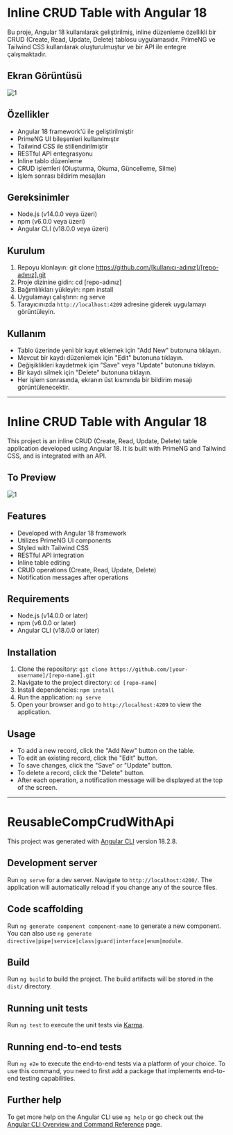 # Inline CRUD Table with Angular 18

Bu proje, Angular 18 kullanılarak geliştirilmiş, inline düzenleme özellikli bir CRUD (Create, Read, Update, Delete) tablosu uygulamasıdır. PrimeNG ve Tailwind CSS kullanılarak oluşturulmuştur ve bir API ile entegre çalışmaktadır.

## Ekran Görüntüsü
![1](https://github.com/user-attachments/assets/1621e80e-d766-454f-9650-d8918fa1364d)


## Özellikler

- Angular 18 framework'ü ile geliştirilmiştir
- PrimeNG UI bileşenleri kullanılmıştır
- Tailwind CSS ile stillendirilmiştir
- RESTful API entegrasyonu
- Inline tablo düzenleme
- CRUD işlemleri (Oluşturma, Okuma, Güncelleme, Silme)
- İşlem sonrası bildirim mesajları

## Gereksinimler

- Node.js (v14.0.0 veya üzeri)
- npm (v6.0.0 veya üzeri)
- Angular CLI (v18.0.0 veya üzeri)

## Kurulum

1. Repoyu klonlayın: git clone https://github.com/[kullanıcı-adınız]/[repo-adınız].git
2. Proje dizinine gidin: cd [repo-adınız]
3. Bağımlılıkları yükleyin: npm install
4. Uygulamayı çalıştırın: ng serve
5. Tarayıcınızda `http://localhost:4209` adresine giderek uygulamayı görüntüleyin.

## Kullanım

- Tablo üzerinde yeni bir kayıt eklemek için "Add New" butonuna tıklayın.
- Mevcut bir kaydı düzenlemek için "Edit" butonuna tıklayın.
- Değişiklikleri kaydetmek için "Save" veya "Update" butonuna tıklayın.
- Bir kaydı silmek için "Delete" butonuna tıklayın.
- Her işlem sonrasında, ekranın üst kısmında bir bildirim mesajı görüntülenecektir.

----------
# Inline CRUD Table with Angular 18

This project is an inline CRUD (Create, Read, Update, Delete) table application developed using Angular 18. It is built with PrimeNG and Tailwind CSS, and is integrated with an API.

## To Preview
![1](https://github.com/user-attachments/assets/db374362-2ab4-40b0-b3e5-8004157deef1)


## Features

- Developed with Angular 18 framework
- Utilizes PrimeNG UI components
- Styled with Tailwind CSS
- RESTful API integration
- Inline table editing
- CRUD operations (Create, Read, Update, Delete)
- Notification messages after operations

## Requirements

- Node.js (v14.0.0 or later)
- npm (v6.0.0 or later)
- Angular CLI (v18.0.0 or later)

## Installation

1. Clone the repository: `git clone https://github.com/[your-username]/[repo-name].git`
2. Navigate to the project directory: `cd [repo-name]`
3. Install dependencies: `npm install`
4. Run the application: `ng serve`
5. Open your browser and go to `http://localhost:4209` to view the application.

## Usage

- To add a new record, click the "Add New" button on the table.
- To edit an existing record, click the "Edit" button.
- To save changes, click the "Save" or "Update" button.
- To delete a record, click the "Delete" button.
- After each operation, a notification message will be displayed at the top of the screen.
-------------

# ReusableCompCrudWithApi

This project was generated with [Angular CLI](https://github.com/angular/angular-cli) version 18.2.8.

## Development server

Run `ng serve` for a dev server. Navigate to `http://localhost:4200/`. The application will automatically reload if you change any of the source files.

## Code scaffolding

Run `ng generate component component-name` to generate a new component. You can also use `ng generate directive|pipe|service|class|guard|interface|enum|module`.

## Build

Run `ng build` to build the project. The build artifacts will be stored in the `dist/` directory.

## Running unit tests

Run `ng test` to execute the unit tests via [Karma](https://karma-runner.github.io).

## Running end-to-end tests

Run `ng e2e` to execute the end-to-end tests via a platform of your choice. To use this command, you need to first add a package that implements end-to-end testing capabilities.

## Further help

To get more help on the Angular CLI use `ng help` or go check out the [Angular CLI Overview and Command Reference](https://angular.dev/tools/cli) page.
